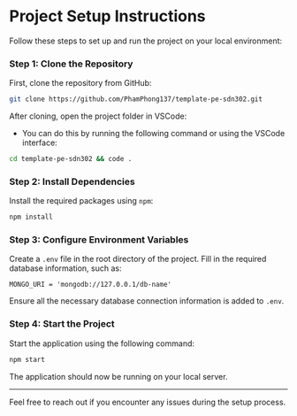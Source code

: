 # Project Setup Instructions

Follow these steps to set up and run the project on your local environment:

### Step 1: Clone the Repository

First, clone the repository from GitHub:
```bash
git clone https://github.com/PhamPhong137/template-pe-sdn302.git
```

After cloning, open the project folder in VSCode:
- You can do this by running the following command or using the VSCode interface:
```bash
cd template-pe-sdn302 && code .
```

### Step 2: Install Dependencies

Install the required packages using `npm`:
```bash
npm install
```

### Step 3: Configure Environment Variables

Create a `.env` file in the root directory of the project. Fill in the required database information, such as:
```
MONGO_URI = 'mongodb://127.0.0.1/db-name'
```

Ensure all the necessary database connection information is added to `.env`.

### Step 4: Start the Project

Start the application using the following command:
```bash
npm start
```

The application should now be running on your local server.

---

Feel free to reach out if you encounter any issues during the setup process.

